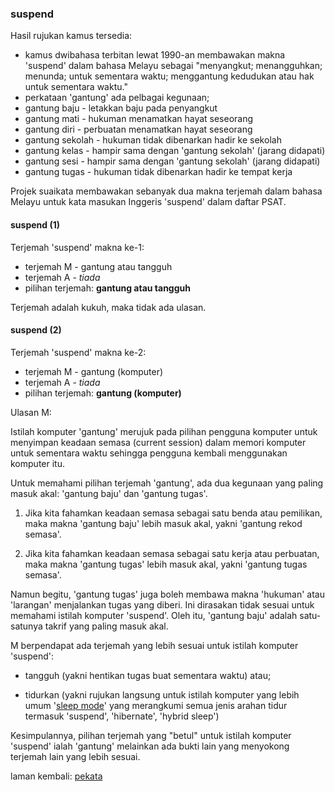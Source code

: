 ---
---

### suspend

Hasil rujukan kamus tersedia:

* kamus dwibahasa terbitan lewat 1990-an membawakan makna
'suspend' dalam bahasa Melayu sebagai "menyangkut;
menangguhkan; menunda; untuk sementara waktu; menggantung
kedudukan atau hak untuk sementara waktu."
* perkataan 'gantung' ada pelbagai kegunaan;
* gantung baju - letakkan baju pada penyangkut
* gantung mati - hukuman menamatkan hayat seseorang
* gantung diri - perbuatan menamatkan hayat seseorang
* gantung sekolah - hukuman tidak dibenarkan hadir ke sekolah
* gantung kelas - hampir sama dengan 'gantung sekolah' (jarang didapati)
* gantung sesi - hampir sama dengan 'gantung sekolah' (jarang didapati)
* gantung tugas - hukuman tidak dibenarkan hadir ke tempat kerja

Projek suaikata membawakan sebanyak dua makna terjemah
dalam bahasa Melayu untuk kata masukan Inggeris 'suspend'
dalam daftar PSAT.

#### suspend (1)

Terjemah 'suspend' makna ke-1:

* terjemah M - gantung atau tangguh
* terjemah A - *tiada*
* pilihan terjemah: **gantung atau tangguh**

Terjemah adalah kukuh, maka tidak ada ulasan.

#### suspend (2)

Terjemah 'suspend' makna ke-2:

* terjemah M - gantung (komputer)
* terjemah A - *tiada*
* pilihan terjemah: **gantung (komputer)**

Ulasan M:

Istilah komputer 'gantung' merujuk pada pilihan pengguna
komputer untuk menyimpan keadaan semasa (current session)
dalam memori komputer untuk sementara waktu sehingga
pengguna kembali menggunakan komputer itu.

Untuk memahami pilihan terjemah 'gantung', ada dua kegunaan
yang paling masuk akal: 'gantung baju' dan 'gantung tugas'.

1. Jika kita fahamkan keadaan semasa sebagai satu benda atau
pemilikan, maka makna 'gantung baju' lebih masuk akal, yakni
'gantung rekod semasa'.

2. Jika kita fahamkan keadaan semasa sebagai satu kerja atau
perbuatan, maka makna 'gantung tugas' lebih masuk akal,
yakni 'gantung tugas semasa'.

Namun begitu, 'gantung tugas' juga boleh membawa makna
'hukuman' atau 'larangan' menjalankan tugas yang diberi. Ini
dirasakan tidak sesuai untuk memahami istilah komputer
'suspend'. Oleh itu, 'gantung baju' adalah satu-satunya
takrif yang paling masuk akal.

M berpendapat ada terjemah yang lebih sesuai untuk istilah
komputer 'suspend':

* tangguh (yakni hentikan tugas buat sementara
waktu) atau;

* tidurkan (yakni rujukan langsung untuk istilah
komputer yang lebih umum '[sleep mode][a]' yang merangkumi
semua jenis arahan tidur termasuk 'suspend', 'hibernate',
'hybrid sleep')

Kesimpulannya, pilihan terjemah yang "betul" untuk istilah
komputer 'suspend' ialah 'gantung' melainkan ada bukti lain
yang menyokong terjemah lain yang lebih sesuai.

laman kembali: [pekata][0]

  [0]: ../pekata.md
  [a]: https://en.wikipedia.org/wiki/Sleep_mode
